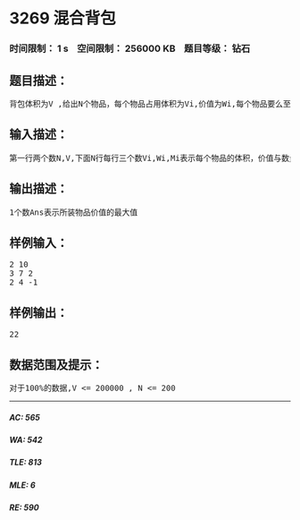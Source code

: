 # 3269 混合背包   
### 时间限制： 1 s&nbsp;&nbsp;&nbsp;&nbsp;空间限制： 256000 KB&nbsp;&nbsp;&nbsp;&nbsp;题目等级： 钻石  
## 题目描述：  

<pre>
背包体积为V ,给出N个物品，每个物品占用体积为Vi,价值为Wi,每个物品要么至多取1件，要么至多取mi件（mi > 1） , 要么数量无限 ， 在所装物品总体积不超过V的前提下所装物品的价值的和的最大值是多少？
</pre>
  
  
## 输入描述：  

<pre>
第一行两个数N,V,下面N行每行三个数Vi,Wi,Mi表示每个物品的体积，价值与数量，Mi=1表示至多取一件，Mi>1表示至多取Mi件，Mi=-1表示数量无限
</pre>
  
  
## 输出描述：  

<pre>
1个数Ans表示所装物品价值的最大值
</pre>
  
  
## 样例输入：  

<pre>
2 10
3 7 2
2 4 -1
</pre>
  
  
## 样例输出：  

<pre>
22
</pre>
  
  
## 数据范围及提示：  

<pre>
对于100%的数据,V <= 200000 , N <= 200
</pre>
  
  
***  

##### AC: 565  
##### WA: 542  
##### TLE: 813  
##### MLE: 6  
##### RE: 590  
